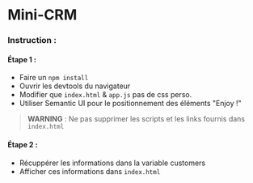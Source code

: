 # Mini-CRM

### Instruction :

#### Étape 1 : 

- Faire un `npm install`
- Ouvrir les devtools du navigateur
- Modifier que `index.html` & `app.js` pas de css perso.
- Utiliser Semantic UI pour le positionnement des éléments "Enjoy !" 

> **WARNING** : Ne pas supprimer les scripts et les links fournis dans `index.html`

#### Étape 2 :

- Récuppérer les informations dans la variable customers
- Afficher ces informations dans `index.html`

